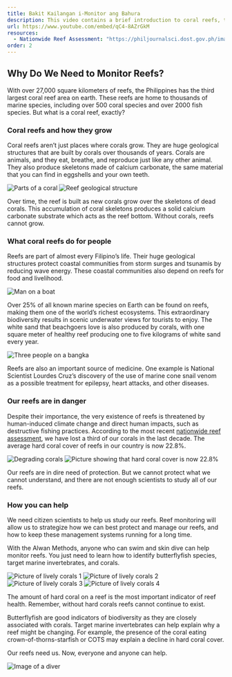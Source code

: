 ```yaml
---
title: Bakit Kailangan i-Monitor ang Bahura
description: This video contains a brief introduction to coral reefs, their importance, and current status in the Philippines. It also introduces the Alwan methods and the reef health indicators they are designed to measure.
url: https://www.youtube.com/embed/qC4-8AZrGkM
resources: 
  - Nationwide Reef Assessment: "https://philjournalsci.dost.gov.ph/images/pdf/pjs_pdf/vol146no2/initial_findings_of_the_nationwide_assessment_of_philippine_coral_reefs.pdf"
order: 2
---
```


## Why Do We Need to Monitor Reefs?

With over 27,000 square kilometers of reefs, the Philippines has the third largest coral reef area on earth. These reefs are home to thousands of marine species, including over 500 coral species and over 2000 fish species. But what is a coral reef, exactly?

### Coral reefs and how they grow

Coral reefs aren’t just places where corals grow. They are huge geological structures that are built by corals over thousands of years. Corals are animals, and they eat, breathe, and reproduce just like any other animal. They also produce skeletons made of calcium carbonate, the same material that you can find in eggshells and your own teeth.

<div class="grid-layout-2">

![Parts of a coral](/images/lesson-1/1.png 'Parts of a coral')
![Reef geological structure](/images/lesson-1/2.jpg 'Reef geological structure')

</div>

Over time, the reef is built as new corals grow over the skeletons of dead corals. This accumulation of coral skeletons produces a solid calcium carbonate substrate which acts as the reef bottom. Without corals, reefs cannot grow.

### What coral reefs do for people

Reefs are part of almost every Filipino’s life. Their huge geological structures protect coastal communities from storm surges and tsunamis by reducing wave energy. These coastal communities also depend on reefs for food and livelihood.

![Man on a boat](/images/lesson-1/3.jpg 'Man on a boat')

Over 25% of all known marine species on Earth can be found on reefs, making them one of the world’s richest ecosystems. This extraordinary biodiversity results in scenic underwater views for tourists to enjoy. The white sand that beachgoers love is also produced by corals, with one square meter of healthy reef producing one to five kilograms of white sand every year.

![Three people on a bangka](/images/lesson-1/4.jpg 'Three people on a bangka')

Reefs are also an important source of medicine. One example is National Scientist Lourdes Cruz’s discovery of the use of marine cone snail venom as a possible treatment for epilepsy, heart attacks, and other diseases.

### Our reefs are in danger

Despite their importance, the very existence of reefs is threatened by human-induced climate change and direct human impacts, such as destructive fishing practices. According to the most recent [nationwide reef assessment](https://philjournalsci.dost.gov.ph/images/pdf/pjs_pdf/vol146no2/initial_findings_of_the_nationwide_assessment_of_philippine_coral_reefs.pdf), we have lost a third of our corals in the last decade. The average hard coral cover of reefs in our country is now 22.8%.

<div class="grid-layout-2">

![Degrading corals](/images/lesson-1/5.jpg 'Degrading corals')
![Picture showing that hard coral cover is now 22.8%](/images/lesson-1/6.jpg 'Picture showing that hard coral cover is now 22.8%')
</div>

Our reefs are in dire need of protection. But we cannot protect what we cannot understand, and there are not enough scientists to study all of our reefs.

### How you can help

We need citizen scientists to help us study our reefs. Reef monitoring will allow us to strategize how we can best protect and manage our reefs, and how to keep these management systems running for a long time.

With the Alwan Methods, anyone who can swim and skin dive can help monitor reefs. You just need to learn how to identify butterflyfish species, target marine invertebrates, and corals.

<div class="grid-layout-2">

![Picture of lively corals 1](/images/lesson-1/7.jpg 'Picture of lively corals 1')
![Picture of lively corals 2](/images/lesson-1/8.jpg 'Picture of lively corals 2')
![Picture of lively corals 3](/images/lesson-1/9.jpg 'Picture of lively corals 3')
![Picture of lively corals 4](/images/lesson-1/10.jpg 'Picture of lively corals 4')
</div>

The amount of hard coral on a reef is the most important indicator of reef health. Remember, without hard corals reefs cannot continue to exist.

Butterflyfish are good indicators of biodiversity as they are closely associated with corals. Target marine invertebrates can help explain why a reef might be changing. For example, the presence of the coral eating crown-of-thorns-starfish or COTS may explain a decline in hard coral cover.

Our reefs need us. Now, everyone and anyone can help.

![Image of a diver](/images/lesson-1/11.jpg 'Image of a diver')
